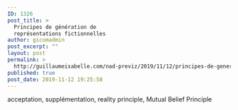 ```yaml
---
ID: 1326
post_title: >
  Principes de génération de
  représentations fictionnelles
author: gicomadmin
post_excerpt: ""
layout: post
permalink: >
  http://guillaumeisabelle.com/nad-previz/2019/11/12/principes-de-generation-de-representations-fictionnelles/
published: true
post_date: 2019-11-12 19:25:58
---
```

<!-- wp:paragraph -->

acceptation, supplémentation, reality principle, Mutual Belief Principle

<!-- /wp:paragraph -->

<!-- wp:paragraph -->



<!-- /wp:paragraph -->